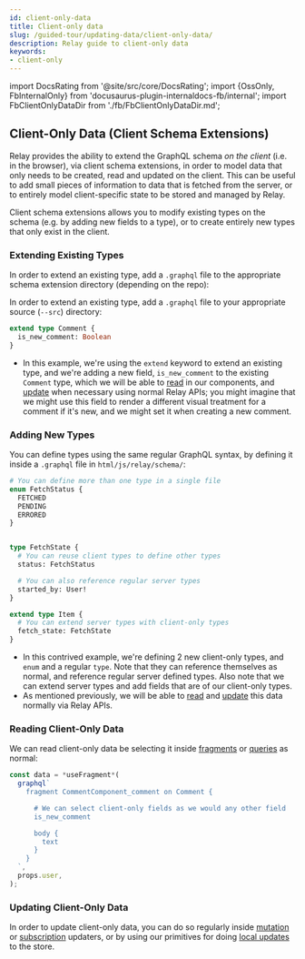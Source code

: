 ```yaml
---
id: client-only-data
title: Client-only data
slug: /guided-tour/updating-data/client-only-data/
description: Relay guide to client-only data
keywords:
- client-only
---
```


import DocsRating from '@site/src/core/DocsRating';
import {OssOnly, FbInternalOnly} from 'docusaurus-plugin-internaldocs-fb/internal';
import FbClientOnlyDataDir from './fb/FbClientOnlyDataDir.md';

## Client-Only Data (Client Schema Extensions)

Relay provides the ability to extend the GraphQL schema *on the client* (i.e. in the browser), via client schema extensions, in order to model data that only needs to be created, read and updated on the client. This can be useful to add small pieces of information to data that is fetched from the server, or to entirely model client-specific state to be stored and managed by Relay.

Client schema extensions allows you to modify existing types on the schema (e.g. by adding new fields to a type), or to create entirely new types that only exist in the client.


### Extending Existing Types

<FbInternalOnly>

In order to extend an existing type, add a `.graphql` file to the appropriate schema extension directory (depending on the repo):

</FbInternalOnly>

<OssOnly>

In order to extend an existing type, add a `.graphql` file to your appropriate source (`--src`) directory:

</OssOnly>


```graphql
extend type Comment {
  is_new_comment: Boolean
}
```

<FbInternalOnly>

  <FbClientOnlyDataDir />

</FbInternalOnly>

<OssOnly>

* In this example, we're using the `extend` keyword to extend an existing type, and we're adding a new field, `is_new_comment` to the existing `Comment` type, which we will be able to [read](#reading-client-only-data) in our components, and [update](#updating-client-only-data) when necessary using normal Relay APIs; you might imagine that we might use this field to render a different visual treatment for a comment if it's new, and we might set it when creating a new comment.

</OssOnly>

### Adding New Types

You can define types using the same regular GraphQL syntax, by defining it inside a `.graphql` file in  `html/js/relay/schema/`:


```graphql
# You can define more than one type in a single file
enum FetchStatus {
  FETCHED
  PENDING
  ERRORED
}


type FetchState {
  # You can reuse client types to define other types
  status: FetchStatus

  # You can also reference regular server types
  started_by: User!
}

extend type Item {
  # You can extend server types with client-only types
  fetch_state: FetchState
}
```

* In this contrived example, we're defining 2 new client-only types, and `enum` and a regular `type`. Note that they can reference themselves as normal, and reference regular server defined types. Also note that we can extend server types and add fields that are of our client-only types.
* As mentioned previously, we will be able to [read](#reading-client-only-data) and [update](#updating-client-only-data) this data normally via Relay APIs.



### Reading Client-Only Data

We can read client-only data be selecting it inside [fragments](../../rendering/fragments/) or [queries](../../rendering/queries/) as normal:

```js
const data = *useFragment*(
  graphql`
    fragment CommentComponent_comment on Comment {

      # We can select client-only fields as we would any other field
      is_new_comment

      body {
        text
      }
    }
  `,
  props.user,
);
```



### Updating Client-Only Data

In order to update client-only data, you can do so regularly inside [mutation](../graphql-mutations/) or [subscription](../graphql-subscriptions/) updaters, or by using our primitives for doing [local updates](../local-data-updates/) to the store.


<DocsRating />
